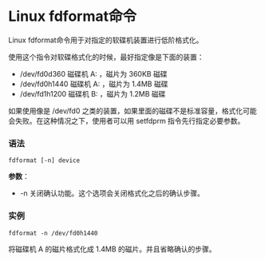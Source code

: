 
# Linux fdformat命令



Linux fdformat命令用于对指定的软碟机装置进行低阶格式化。

使用这个指令对软碟格式化的时候，最好指定像是下面的装置：

*   /dev/fd0d360 磁碟机 A: ，磁片为 360KB 磁碟
*   /dev/fd0h1440 磁碟机 A: ，磁片为 1.4MB 磁碟
*   /dev/fd1h1200 磁碟机 B: ，磁片为 1.2MB 磁碟

如果使用像是 /dev/fd0 之类的装置，如果里面的磁碟不是标准容量，格式化可能会失败。在这种情况之下，使用者可以用 setfdprm 指令先行指定必要参数。

### 语法

```
fdformat [-n] device
```

**参数**：

*   -n 关闭确认功能。这个选项会关闭格式化之后的确认步骤。

### 实例

```
fdformat -n /dev/fd0h1440
```

将磁碟机 A 的磁片格式化成 1.4MB 的磁片。并且省略确认的步骤。



